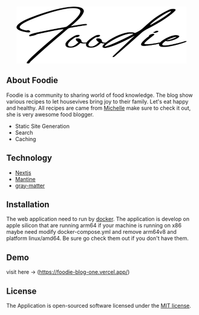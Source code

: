 <p align="center"><img src="client/public/static/assets/logo.svg" width="450" height="150"></p>

## About Foodie

Foodie is a community to sharing world of food knowledge. The blog show various recipes to let housevives bring joy to their family. Let's eat happy and healthy. All recipes are came from [Michelle](https://nowcookthis.com/) make sure to check it out, she is very awesome food blogger.

- Static Site Generation
- Search
- Caching

## Technology

- [Nextjs](https://nextjs.org/)
- [Mantine](https://mantine.dev/)
- [gray-matter](https://yarnpkg.com/package/gray-matter)

## Installation

The web application need to run by [docker](https://www.docker.com/). The application is develop on apple silicon that are running arm64 if your machine is running on x86 maybe need modify docker-compose.yml and remove arm64v8 and platform linux/amd64. Be sure go check them out if you don't have them.

## Demo

visit here -> (https://foodie-blog-one.vercel.app/)

## License

The Application is open-sourced software licensed under the [MIT license](https://opensource.org/licenses/MIT).
